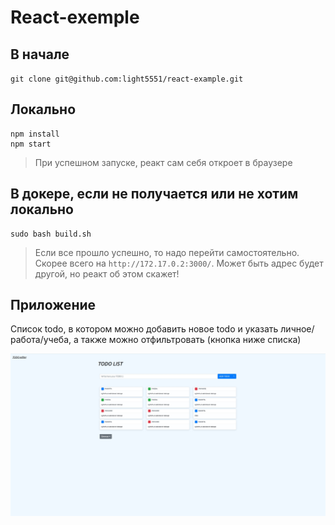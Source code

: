 # React-exemple

## В начале

`git clone git@github.com:light5551/react-example.git`

## Локально

```
npm install
npm start
```

> При успешном запуске, реакт сам себя откроет в браузере

## В докере, если не получается или не хотим локально

```
sudo bash build.sh
``` 

> Если все прошло успешно, то надо перейти самостоятельно. Скорее всего на `http://172.17.0.2:3000/`. Может быть адрес будет другой, но реакт об этом скажет!


## Приложение

Список todo, в котором можно добавить новое todo и указать личное/работа/учеба, а также можно отфильтровать (кнопка ниже списка)

![](https://github.com/light5551/react-example/blob/master/docs/demo_app.jpg?raw=true)
 



